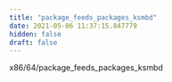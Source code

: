 ```yaml
---
title: "package_feeds_packages_ksmbd"
date: 2021-05-06 11:37:15.847779
hidden: false
draft: false
---
```


x86/64/package_feeds_packages_ksmbd

